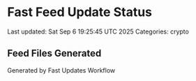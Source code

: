 # Fast Feed Update Status
Last updated: Sat Sep  6 19:25:45 UTC 2025
Categories: crypto

## Feed Files Generated

Generated by Fast Updates Workflow
